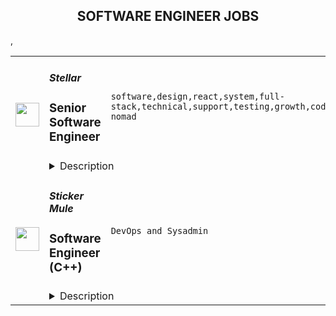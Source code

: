 <div align="center"><h2>SOFTWARE ENGINEER JOBS</h2></div><table><tr>
                <td width="100" height="100" rowspan="2">
                    <img src="https://remoteok.com/assets/img/jobs/732e8d9eb3e2bac0a8310e78d15d65721677050158.png" width="38px" height="auto">
                </td>
                <td width="300">
                    <h5>Stellar</h5>
                    <h3>Senior Software Engineer</h3>
                </td>
                <td width="300">
                    <code>software,design,react,system,full-stack,technical,support,testing,growth,code,web,voice,financial,java,typescript,mobile,management,senior,engineer,engineering,backend,digital nomad</code>
                </td>
                <td width="200">
                <text>3 days ago</text>
                </td>
                <td width="100" rowspan="2">
                <a href="https://remoteOK.com/remote-jobs/remote-senior-software-engineer-stellar-198328" align="right" target="_blank">Apply</a>
                </td>
            </tr>
            <tr>
                <td colspan="3">
                <details><summary>Description</summary>
                Interested in working on cutting-edge blockchain technology and creating equitable access to the global financial system? Since 2014, the mission-driven team at the Stellar Development Foundation (SDF) has helped fuel the tremendous growth of the Stellar blockchain network, an open-source platform that operates at high-scale today. Developers and companies around the world build on it, and the SDF team is expanding to support the rapidly growing and changing Stellar ecosystem.<p>As a Senior Software Engineer on the Wallets team, your goal will be to architect, design and build SDKs that empower developers in the Stellar ecosystem to build their own highly customizable wallets. As the blockchain landscape continues to change and evolve, we want to ensure people can jump into our ecosystem as easily as possible.Â To do this, you will help build flagship SDKs along with a small team of engineers innovating and building other types of wallets for developers in our ecosystem.Â </p><p>Your work on the flagship SDKs will provide users of the Stellar networkÂ fully featured SDKs that enable all of the networkâs capabilities to be customized by the ecosystem. On top of providing end users the ability to easily interact with the Stellar network, you will also be collaborating with the rest of the team on creating optimal user experiences for Stellar network features. The flagship SDKs are a greenfield project and your opportunity to make a big impact and provide the ecosystem with the tools so they can fully customize and build wallets on the Stellar Network.Â <br>Stellar is an open network and we encourage developers from all over the world and all skill levels to build with us. <br></p><h3></h3><br><h3>
<b>In this role, you will:</b>Â </h3><br><ul>
<li align="left">Work on cutting edge technology at the intersection of blockchain and finance</li>
<li align="left">Design solutions with developers and ecosystem partners in mind</li>
<li align="left">Collaborate with Product leaders to create best in class implementations of first of their kind Stellar SDKs</li>
<li align="left">Work with the product management team to develop features and iterate over time with feedback from users</li>
<li align="left">Write code using current standards like Typescript, Kotlin, React, and Jest in an open source environment</li>
<li align="left">Build with modern tools, we'd look to you and your expertise to make those decisions</li>
<li align="left">Collaborate with team members on code review and design, and contribute to best practices for all of engineering at SDF</li>
<li align="left">Architect code with an eye for readability as well as scalability</li>
</ul><br><h3><b>You have:Â </b></h3><br><ul>
<li align="left">5+ years creating Mobile Apps and/or full-stack and web applications</li>
<li align="left">Proficiency with Typescript & Kotlin</li>
<li align="left">Knowledge of backend systems</li>
<li align="left">Familiarity with databases and data storage</li>
<li align="left">Knowledge of modern testing libraries</li>
<li align="left">Independent and results driven. Skilled at working in an environment with dynamic objectives.</li>
<li align="left">The ability to be a fast learner and a strong problem solver</li>
</ul><br><h3><b>Bonus Points if you have:</b></h3><br><ul>
<li align="left">React and React Native Experience</li>
<li align="left">Swift or Java (for Mobile app development)</li>
<li align="left">Experience deploying web applications using Kubernetes and Docker</li>
<li align="left">Experience as a tech lead</li>
</ul><br>We offer competitive pay with a base salary range for this position of $145,000- $190,000 depending on job-related knowledge, skills, experience, and location. In addition, we offer lumen-denominated grants along with the following perks and benefits:<p></p><h3><b>USA Benefits/Perks:</b></h3><br><ul>
<li align="left">Competitive health, dental & vision coverage</li>
<li align="left">Flexible time off + 15 company holidays including a company-wide holiday break</li>
<li align="left">Paid parental leave</li>
<li align="left">Life & ADD</li>
<li align="left">Short & Long term disability</li>
<li align="left">FSA & Dependent Care Accounts</li>
<li align="left">401K (4% match)</li>
<li align="left">Employee Assistance Program</li>
<li align="left">Monthly gym allowance</li>
<li align="left">Daily lunch and snacks in-office</li>
<li align="left">L&D budget of $1,500/year</li>
<li align="left">Company retreats</li>
</ul>Â <br><h3><b>About Stellar</b></h3><br>Stellar is a decentralized, fast, scalable, and uniquely sustainable network for financial products and services. It is both a cross-currency transaction system and a platform for digital asset issuance, designed to connect the worldâs financial infrastructure. Dozens of financial institutions worldwide issue assets and settle payments on the Stellar network, which has grown to over 7 million accounts.Â Â Â <br>Â <br><h3><b>About the Stellar Development Foundation</b></h3><br>The Stellar Development Foundation (SDF) is a non-profit organization that supports the development and growth of Stellar, an open-source network that connects the worldâs financial infrastructure. Founded in 2014, the Foundation helps maintain Stellarâs codebase, supports the technical and business communities building on the network, and serves as a voice to regulators and institutions. The Foundation seeks to create equitable access to the global financial system, using the Stellar network to unlock the worldâs economic potential through blockchain technology.<br>Â <br>We look forward to hearing from you!<br>Â <br><h3><b>Privacy Policy</b></h3><br>By submitting your application, you are agreeing to our use and processing of your data in accordance with ourÂ <span style=""><a class="bbcode-link" href="https://www.stellar.org/privacy-policy?locale=en" target="_blank" rel="noopener noreferrer nofollow">Privacy Policy</a></span>.<br>Â <br><i>SDF is committed to diversity in its workforce and is proud to be an equal opportunity employer. SDF does not make hiring or employment decisions on the basis of race, color, religion, creed, gender, national origin, age, disability, veteran status, marital status, pregnancy, sex, gender expression or identity, sexual orientation, citizenship, or any other basis protected by applicable local, state or federal law.</i><br/><br/>Please mention the word **DAUNTLESS** and tag RMjA5LjIyMi4yMS42Mg== when applying to show you read the job post completely (#RMjA5LjIyMi4yMS42Mg==). This is a beta feature to avoid spam applicants. Companies can search these words to find applicants that read this and see they're human.
                </details>
                </td>
            </tr>,<tr>
                <td width="100" height="100" rowspan="2">
                    <img src="https://weworkremotely.com/assets/IsotypeV2-1ebe3dd57673f3e8d02b7490bc0faaef55d6a95d3a4aaf17298bd3ed503ae7fe.svg" width="38px" height="auto">
                </td>
                <td width="300">
                    <h5>Sticker Mule</h5>
                    <h3> Software Engineer (C++)</h3>
                </td>
                <td width="300">
                    <code>DevOps and Sysadmin</code>
                </td>
                <td width="200">
                <text>33 days ago</text>
                </td>
                <td width="100" rowspan="2">
                <a href="https://weworkremotely.com/remote-jobs/sticker-mule-software-engineer-c" align="right" target="_blank">Apply</a>
                </td>
            </tr>
            <tr>
                <td colspan="3">
                <details><summary>Description</summary>
                

<p>
  <strong>Headquarters:</strong> New York, NY
    <br /><strong>URL:</strong> <a href="https://www.stickermule.com/careers">https://www.stickermule.com/careers</a>
</p>

<div><strong>About Sticker Mule</strong></div><div>Sticker Mule is the Internet's most "kick ass" brand. We are privately-owned, profitable, and powered by a globally distributed team that enjoys building happy customer experience at the highest technical standards. Our software team operates from 17 countries, and we're always looking for more exceptional engineers.<br><br>
</div><div><a href="https://www.stickermule.com/about"><strong>See more about our teams here</strong></a></div><div><br></div><div><strong>We offer</strong></div><ol>
<li>Remote work with flexible schedules</li>
<li>A privately owned, low-stress culture.</li>
<li>A fun "no bullshit" work environment</li>
</ol><div><strong>We like you to know</strong></div><ol>
<li>C++</li>
<li>Go</li>
<li>Postgres</li>
<li>Docker</li>
<li>Cloud Infrastructure</li>
<li>Familiarity with C#</li>
<li>Excellent communication skills (English)</li>
<li>Degree in Computer Science or equivalent practical experience</li>
</ol><div><strong>Challenges</strong></div><ol>
<li>Improve factory automation software</li>
<li>Migrate legacy services to Go</li>
<li>Maintain a large C++ codebase</li>
</ol><div><strong>Compensation and benefits</strong></div><ol>
<li>Salary: $135k+ based on experience</li>
<li>$20,000 signing bonus</li>
<li>4 weeks vacation + holidays based on your country of residence</li>
</ol>

<p><strong>To apply:</strong> <a href="https://weworkremotely.com/remote-jobs/sticker-mule-software-engineer-c">https://weworkremotely.com/remote-jobs/sticker-mule-software-engineer-c</a></p>

                </details>
                </td>
            </tr></table>